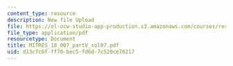 ```yaml
---
content_type: resource
description: New file Upload
file: https://ol-ocw-studio-app-production.s3.amazonaws.com/courses/res-18-007-calculus-revisited-multivariable-calculus-fall-2011/d13c7c6fff70bec5fd6d7c520ce76217_MITRES_18_007_partV_sol07.pdf
file_type: application/pdf
resourcetype: Document
title: MITRES_18_007_partV_sol07.pdf
uid: d13c7c6f-ff70-bec5-fd6d-7c520ce76217
---
```

